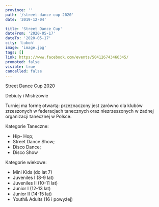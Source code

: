 ```yaml
---
province: ''
path: '/street-dance-cup-2020'
date: '2019-12-04'

title: 'Street Dance Cup'
dateFrom: '2020-05-17'
dateTo: '2020-05-17'
city: 'Luboń'
image: 'image.jpg'
tags: []
link: https://www.facebook.com/events/504126743466345/
promoted: false
visible: true
cancelled: false
---
```

Street Dance Cup 2020

Debiuty i Mistrzowie

Turniej ma formę otwartą: przeznaczony jest zarówno dla klubów zrzeszonych w federacjach tanecznych oraz niezrzeszonych w żadnej organizacji tanecznej w Polsce.

Kategorie Taneczne:
- Hip- Hop; 
- Street Dance Show; 
- Disco Dance; 
- Disco Show

Kategorie wiekowe:
- Mini Kids (do lat 7)
- Juveniles I (8-9 lat)
- Juveniles II (10-11 lat)
- Junior I (12-13 lat)
- Junior II (14-15 lat)
- Youth& Adults (16 i powyżej)